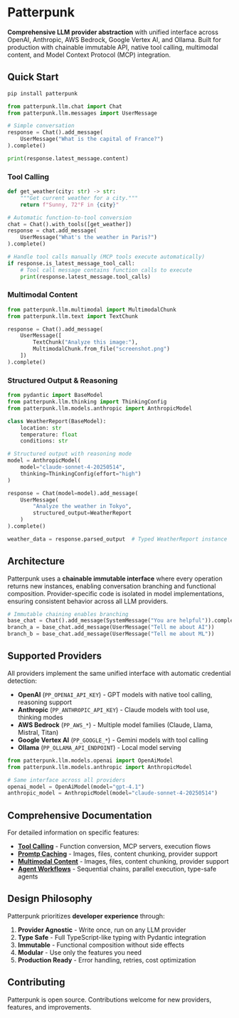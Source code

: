 # Patterpunk

**Comprehensive LLM provider abstraction** with unified interface across OpenAI, Anthropic, AWS Bedrock, Google Vertex AI, and Ollama. Built for production with chainable immutable API, native tool calling, multimodal content, and Model Context Protocol (MCP) integration.

## Quick Start

```bash
pip install patterpunk
```

```python
from patterpunk.llm.chat import Chat
from patterpunk.llm.messages import UserMessage

# Simple conversation
response = Chat().add_message(
    UserMessage("What is the capital of France?")
).complete()

print(response.latest_message.content)
```

### Tool Calling

```python
def get_weather(city: str) -> str:
    """Get current weather for a city."""
    return f"Sunny, 72°F in {city}"

# Automatic function-to-tool conversion
chat = Chat().with_tools([get_weather])
response = chat.add_message(
    UserMessage("What's the weather in Paris?")
).complete()

# Handle tool calls manually (MCP tools execute automatically)
if response.is_latest_message_tool_call:
    # Tool call message contains function calls to execute
    print(response.latest_message.tool_calls)
```

### Multimodal Content

```python
from patterpunk.llm.multimodal import MultimodalChunk
from patterpunk.llm.text import TextChunk

response = Chat().add_message(
    UserMessage([
        TextChunk("Analyze this image:"),
        MultimodalChunk.from_file("screenshot.png")
    ])
).complete()
```

### Structured Output & Reasoning

```python
from pydantic import BaseModel
from patterpunk.llm.thinking import ThinkingConfig
from patterpunk.llm.models.anthropic import AnthropicModel

class WeatherReport(BaseModel):
    location: str
    temperature: float
    conditions: str

# Structured output with reasoning mode
model = AnthropicModel(
    model="claude-sonnet-4-20250514",
    thinking=ThinkingConfig(effort="high")
)

response = Chat(model=model).add_message(
    UserMessage(
        "Analyze the weather in Tokyo",
        structured_output=WeatherReport
    )
).complete()

weather_data = response.parsed_output  # Typed WeatherReport instance
```

## Architecture

Patterpunk uses a **chainable immutable interface** where every operation returns new instances, enabling conversation branching and functional composition. Provider-specific code is isolated in model implementations, ensuring consistent behavior across all LLM providers.

```python
# Immutable chaining enables branching
base_chat = Chat().add_message(SystemMessage("You are helpful")).complete()
branch_a = base_chat.add_message(UserMessage("Tell me about AI"))
branch_b = base_chat.add_message(UserMessage("Tell me about ML"))
```

## Supported Providers

All providers implement the same unified interface with automatic credential detection:

- **OpenAI** (`PP_OPENAI_API_KEY`) - GPT models with native tool calling, reasoning support
- **Anthropic** (`PP_ANTHROPIC_API_KEY`) - Claude models with tool use, thinking modes
- **AWS Bedrock** (`PP_AWS_*`) - Multiple model families (Claude, Llama, Mistral, Titan)
- **Google Vertex AI** (`PP_GOOGLE_*`) - Gemini models with tool calling
- **Ollama** (`PP_OLLAMA_API_ENDPOINT`) - Local model serving

```python
from patterpunk.llm.models.openai import OpenAiModel
from patterpunk.llm.models.anthropic import AnthropicModel

# Same interface across all providers
openai_model = OpenAiModel(model="gpt-4.1")
anthropic_model = AnthropicModel(model="claude-sonnet-4-20250514")
```

## Comprehensive Documentation

For detailed information on specific features:

- **[Tool Calling](TOOL_CALLING.md)** - Function conversion, MCP servers, execution flows
- **[Promtp Caching](PROMPT_CACHING.md)** - Images, files, content chunking, provider support
- **[Multimodal Content](MULTIMODAL.md)** - Images, files, content chunking, provider support
- **[Agent Workflows](AGENTS.md)** - Sequential chains, parallel execution, type-safe agents

## Design Philosophy

Patterpunk prioritizes **developer experience** through:

1. **Provider Agnostic** - Write once, run on any LLM provider
2. **Type Safe** - Full TypeScript-like typing with Pydantic integration
3. **Immutable** - Functional composition without side effects
4. **Modular** - Use only the features you need
5. **Production Ready** - Error handling, retries, cost optimization

## Contributing

Patterpunk is open source. Contributions welcome for new providers, features, and improvements.
